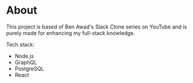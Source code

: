 # About
This project is based of Ben Awad's Slack Clone series on YouTube and is purely made for enhancing my full-stack knowledge.

Tech stack: 
- Node.js
- GraphQL
- PostgreSQL
- React

